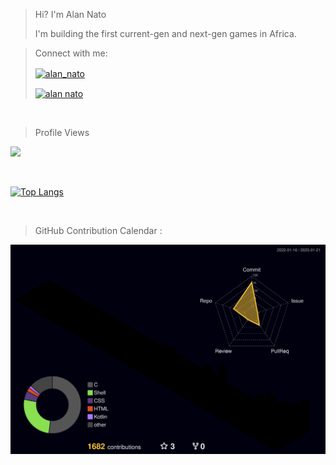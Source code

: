 > Hi? I'm Alan Nato
> 
> I'm building the first current-gen and next-gen games in Africa.


> Connect with me:
> 
> <a href="https://twitter.com/alan_nato" target="blank"><img align="center" src="https://img.shields.io/badge/LinkedIn-0077B5?style=for-the-badge&logo=linkedin&logoColor=white" alt="alan_nato"/></a>
> 
> <a href="https://www.linkedin.com/in/alan-nato/" target="blank"><img align="center" src="https://img.shields.io/badge/Twitter-1DA1F2?style=for-the-badge&logo=twitter&logoColor=white" alt="alan nato"/></a>

<br>

> Profile Views

![](https://visitor-badge.laobi.icu/badge?page_id=iamnotnato.iamnotnato)

<br>

[![Top Langs](https://github-readme-stats.vercel.app/api/top-langs/?username=iamnotnato&layout=compact&hide=css,javascript,css.,css)](https://github.com/anuraghazra/github-readme-stats)

<br>

> GitHub Contribution Calendar : 
  
![](./profile-3d-contrib/profile-night-rainbow.svg)
